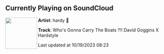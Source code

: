 ## Currently Playing on SoundCloud

[<img align="left" width="100" src="https://i1.sndcdn.com/artworks-hqbzfnHyEhqVZQOe-YGLWbQ-t500x500.jpg">](https://soundcloud.com/hardymonk/whos-gonna-carry-the-boats-david-goggins-x-hardstyle)

**Artist**: hardy 💫 

**Track**: Who's Gonna Carry The Boats ?!! David Goggins X Hardstyle

Last updated at 10/19/2023 08:23
